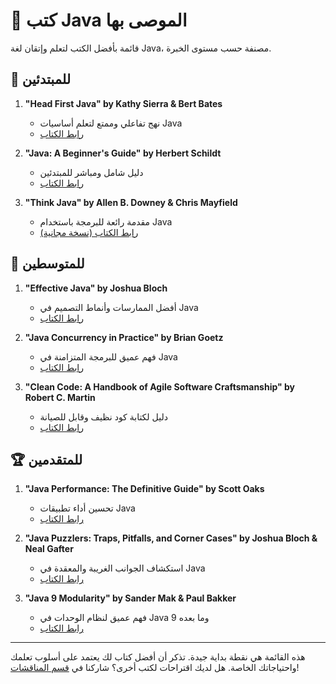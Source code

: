 # 📖 كتب Java الموصى بها

قائمة بأفضل الكتب لتعلم وإتقان لغة Java، مصنفة حسب مستوى الخبرة.

## 🌱 للمبتدئين

1. **"Head First Java" by Kathy Sierra & Bert Bates**
   - نهج تفاعلي وممتع لتعلم أساسيات Java
   - [رابط الكتاب](https://www.amazon.com/Head-First-Java-Kathy-Sierra/dp/0596009208)

2. **"Java: A Beginner's Guide" by Herbert Schildt**
   - دليل شامل ومباشر للمبتدئين
   - [رابط الكتاب](https://www.amazon.com/Java-Beginners-Eighth-Herbert-Schildt/dp/1260440214)

3. **"Think Java" by Allen B. Downey & Chris Mayfield**
   - مقدمة رائعة للبرمجة باستخدام Java
   - [رابط الكتاب (نسخة مجانية)](https://greenteapress.com/wp/think-java-2e/)

## 🚀 للمتوسطين

1. **"Effective Java" by Joshua Bloch**
   - أفضل الممارسات وأنماط التصميم في Java
   - [رابط الكتاب](https://www.amazon.com/Effective-Java-Joshua-Bloch/dp/0134685997)

2. **"Java Concurrency in Practice" by Brian Goetz**
   - فهم عميق للبرمجة المتزامنة في Java
   - [رابط الكتاب](https://www.amazon.com/Java-Concurrency-Practice-Brian-Goetz/dp/0321349601)

3. **"Clean Code: A Handbook of Agile Software Craftsmanship" by Robert C. Martin**
   - دليل لكتابة كود نظيف وقابل للصيانة
   - [رابط الكتاب](https://www.amazon.com/Clean-Code-Handbook-Software-Craftsmanship/dp/0132350882)

## 🏆 للمتقدمين

1. **"Java Performance: The Definitive Guide" by Scott Oaks**
   - تحسين أداء تطبيقات Java
   - [رابط الكتاب](https://www.amazon.com/Java-Performance-Definitive-Scott-Oaks/dp/1492056111)

2. **"Java Puzzlers: Traps, Pitfalls, and Corner Cases" by Joshua Bloch & Neal Gafter**
   - استكشاف الجوانب الغريبة والمعقدة في Java
   - [رابط الكتاب](https://www.amazon.com/Java-Puzzlers-Traps-Pitfalls-Corner/dp/032133678X)

3. **"Java 9 Modularity" by Sander Mak & Paul Bakker**
   - فهم عميق لنظام الوحدات في Java 9 وما بعده
   - [رابط الكتاب](https://www.amazon.com/Java-Modularity-Developing-Maintainable-Applications/dp/1491954163)

---

هذه القائمة هي نقطة بداية جيدة. تذكر أن أفضل كتاب لك يعتمد على أسلوب تعلمك واحتياجاتك الخاصة. هل لديك اقتراحات لكتب أخرى؟ شاركنا في [قسم المناقشات](https://github.com/u4java/community/discussions)!
